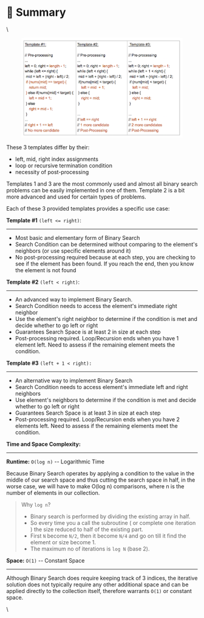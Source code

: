 # 🔸 Summary

\


<div align="left">

<figure><img src="../../../../.gitbook/assets/image (1) (1) (1) (1) (1) (1).png" alt=""><figcaption></figcaption></figure>

</div>

These 3 templates differ by their:

* left, mid, right index assignments
* loop or recursive termination condition
* necessity of post-processing

Templates 1 and 3 are the most commonly used and almost all binary search problems can be easily implemented in one of them. Template 2 is a bit more advanced and used for certain types of problems.

Each of these 3 provided templates provides a specific use case:



**Template #1** `(left <= right)`:

***

* Most basic and elementary form of Binary Search
* Search Condition can be determined without comparing to the element's neighbors (or use specific elements around it)
* No post-processing required because at each step, you are checking to see if the element has been found. If you reach the end, then you know the element is not found

**Template #2** `(left < right)`:

***

* An advanced way to implement Binary Search.
* Search Condition needs to access the element's immediate right neighbor
* Use the element's right neighbor to determine if the condition is met and decide whether to go left or right
* Guarantees Search Space is at least 2 in size at each step
* Post-processing required. Loop/Recursion ends when you have 1 element left. Need to assess if the remaining element meets the condition.

**Template #3** `(left + 1 < right):`

***

* An alternative way to implement Binary Search
* Search Condition needs to access element's immediate left and right neighbors
* Use element's neighbors to determine if the condition is met and decide whether to go left or right
* Guarantees Search Space is at least 3 in size at each step
* Post-processing required. Loop/Recursion ends when you have 2 elements left. Need to assess if the remaining elements meet the condition.

**Time and Space Complexity:**

***

**Runtime:** `O(log n)` -- Logarithmic Time

Because Binary Search operates by applying a condition to the value in the middle of our search space and thus cutting the search space in half, in the worse case, we will have to make O(log n) comparisons, where n is the number of elements in our collection.

> Why `log n`?
>
> * Binary search is performed by dividing the existing array in half.
> * So every time you a call the subroutine ( or complete one iteration ) the size reduced to half of the existing part.
> * First `N` become `N/2`, then it become `N/4` and go on till it find the element or size become 1.
> * The maximum no of iterations is `log N` (base 2).

&#x20;

**Space:** `O(1)` -- Constant Space

***

Although Binary Search does require keeping track of 3 indices, the iterative solution does not typically require any other additional space and can be applied directly to the collection itself, therefore warrants `O(1)` or constant space.

\
